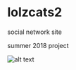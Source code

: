 # lolzcats2


social network site 

summer 2018 project 

![alt text](https://i.imgur.com/z60VjKg.png)